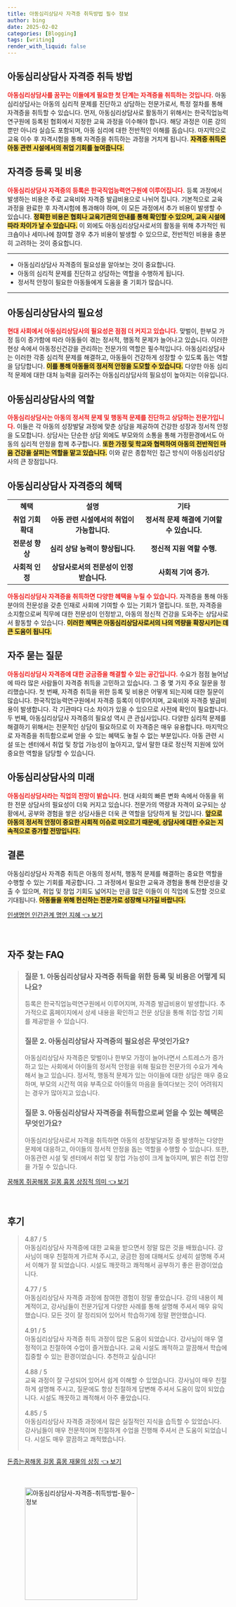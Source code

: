 ```yaml
---
title: 아동심리상담사 자격증 취득방법 필수 정보
author: bing
date: 2025-02-02
categories: [Blogging]
tags: [writing]
render_with_liquid: false
---
```



<h2 id='자격증 취득 방법'>아동심리상담사 자격증 취득 방법</h2>

<p><b><span style="color: #ee2323;">아동심리상담사를 꿈꾸는 이들에게 필요한 첫 단계는 자격증을 취득하는 것입니다.</span></b> 아동심리상담사는 아동의 심리적 문제를 진단하고 상담하는 전문가로서, 특정 절차를 통해 자격증을 취득할 수 있습니다. 먼저, 아동심리상담사로 활동하기 위해서는 한국직업능력연구원에 등록된 협회에서 지정한 교육 과정을 이수해야 합니다. 해당 과정은 이론 강의뿐만 아니라 실습도 포함되며, 아동 심리에 대한 전반적인 이해를 돕습니다. 마지막으로 교육 이수 후 자격시험을 통해 자격증을 취득하는 과정을 거치게 됩니다. <b><span style="background-color: #ffe066;">자격증 취득은 아동 관련 시설에서의 취업 기회를 높여줍니다.</span></b></p>

<h2 id='자격증 등록 및 비용'>자격증 등록 및 비용</h2>

<p><b><span style="color: #ee2323;">아동심리상담사 자격증의 등록은 한국직업능력연구원에 이루어집니다.</span></b> 등록 과정에서 발생하는 비용은 주로 교육비와 자격증 발급비용으로 나뉘어 집니다. 기본적으로 교육 과정을 완료한 후 자격시험에 통과해야 하며, 이 모든 과정에서 추가 비용이 발생할 수 있습니다. <b><span style="background-color: #ffe066;">정확한 비용은 협회나 교육기관의 안내를 통해 확인할 수 있으며, 교육 시설에 따라 차이가 날 수 있습니다.</span></b> 이 외에도 아동심리상담사로서의 활동을 위해 추가적인 워크숍이나 세미나에 참여할 경우 추가 비용이 발생할 수 있으므로, 전반적인 비용을 충분히 고려하는 것이 중요합니다.</p>

<hr />

<ul>
    <li>아동심리상담사 자격증의 필요성을 알아보는 것이 중요합니다.</li>
    <li>아동의 심리적 문제를 진단하고 상담하는 역할을 수행하게 됩니다.</li>
    <li>정서적 안정이 필요한 아동들에게 도움을 줄 기회가 많습니다.</li>
</ul>

<hr />

<h2 id='아동심리상담사의 필요성'>아동심리상담사의 필요성</h2>

<p><b><span style="color: #ee2323;">현대 사회에서 아동심리상담사의 필요성은 점점 더 커지고 있습니다.</span></b> 맞벌이, 한부모 가정 등이 증가함에 따라 아동들이 겪는 정서적, 행동적 문제가 늘어나고 있습니다. 이러한 현상 속에서 아동정신건강을 관리하는 전문가의 역할은 필수적입니다. 아동심리상담사는 이러한 각종 심리적 문제를 해결하고, 아동들이 건강하게 성장할 수 있도록 돕는 역할을 담당합니다. <b><span style="background-color: #ffe066;">이를 통해 아동들의 정서적 안정을 도모할 수 있습니다.</span></b> 다양한 아동 심리적 문제에 대한 대처 능력을 길러주는 아동심리상담사의 필요성이 높아지는 이유입니다.</p>

<h2 id='아동심리상담사의 역할'>아동심리상담사의 역할</h2>

<p><b><span style="color: #ee2323;">아동심리상담사는 아동의 정서적 문제 및 행동적 문제를 진단하고 상담하는 전문가입니다.</span></b> 이들은 각 아동의 성장발달 과정에 맞춘 상담을 제공하여 건강한 성장과 정서적 안정을 도모합니다. 상담사는 단순한 상담 외에도 부모와의 소통을 통해 가정환경에서도 아동의 심리적 안정을 함께 추구합니다. <b><span style="background-color: #ffe066;">또한 가정 및 학교와 협력하여 아동의 전반적인 마음 건강을 살피는 역할을 맡고 있습니다.</span></b> 이와 같은 종합적인 접근 방식이 아동심리상담사의 큰 장점입니다.</p>

<h2 id='아동심리상담사 자격증의 혜택'>아동심리상담사 자격증의 혜택</h2>

<table>
    <tr>
        <td style="text-align: center; height: 17px;"><b>혜택</b></td>
        <td style="text-align: center; height: 17px;"><b>설명</b></td>
        <td style="text-align: center; height: 17px;"><b>기타</b></td>
    </tr>
    <tr>
        <td style="text-align: center; height: 17px;"><b>취업 기회 확대</b></td>
        <td style="text-align: center; height: 17px;"><b>아동 관련 시설에서의 취업이 가능합니다.</b></td>
        <td style="text-align: center; height: 17px;"><b>정서적 문제 해결에 기여할 수 있습니다.</b></td>
    </tr>
    <tr>
        <td style="text-align: center; height: 17px;"><b>전문성 향상</b></td>
        <td style="text-align: center; height: 17px;"><b>심리 상담 능력이 향상됩니다.</b></td>
        <td style="text-align: center; height: 17px;"><b>정신적 지원 역할 수행.</b></td>
    </tr>
    <tr>
        <td style="text-align: center; height: 17px;"><b>사회적 인정</b></td>
        <td style="text-align: center; height: 17px;"><b>상담사로서의 전문성이 인정받습니다.</b></td>
        <td style="text-align: center; height: 17px;"><b>사회적 기여 증가.</b></td>
    </tr>
</table>

<p><b><span style="color: #ee2323;">아동심리상담사 자격증을 취득하면 다양한 혜택을 누릴 수 있습니다.</span></b> 자격증을 통해 아동 분야의 전문성을 갖춘 인재로 사회에 기여할 수 있는 기회가 열립니다. 또한, 자격증을 소지함으로써 직무에 대한 전문성이 인정받고, 아동의 정신적 건강을 도와주는 상담사로서 활동할 수 있습니다. <b><span style="background-color: #ffe066;">이러한 혜택은 아동심리상담사로서의 나의 역량을 확장시키는 데 큰 도움이 됩니다.</span></b></p>

<h2 id='자주 묻는 질문'>자주 묻는 질문</h2>

<p><b><span style="color: #ee2323;">아동심리상담사 자격증에 대한 궁금증을 해결할 수 있는 공간입니다.</span></b> 수요가 점점 늘어남에 따라 많은 사람들이 자격증 취득을 고민하고 있습니다. 그 중 몇 가지 주요 질문을 정리했습니다. 첫 번째, 자격증 취득을 위한 등록 및 비용은 어떻게 되는지에 대한 질문이 많습니다. 한국직업능력연구원에서 자격증 등록이 이루어지며, 교육비와 자격증 발급비용이 발생합니다. 각 기관마다 다소 차이가 있을 수 있으므로 사전에 확인이 필요합니다. 두 번째, 아동심리상담사 자격증의 필요성 역시 큰 관심사입니다. 다양한 심리적 문제를 해결하기 위해서는 전문적인 상담이 필요하므로 이 자격증은 매우 유용합니다. 마지막으로 자격증을 취득함으로써 얻을 수 있는 혜택도 놓칠 수 없는 부분입니다. 아동 관련 시설 또는 센터에서 취업 및 창업 가능성이 높아지고, 앞서 말한 대로 정신적 지원에 있어 중요한 역할을 담당할 수 있습니다.</p>

<h2 id='아동심리상담사의 미래'>아동심리상담사의 미래</h2>

<p><b><span style="color: #ee2323;">아동심리상담사라는 직업의 전망이 밝습니다.</span></b> 현대 사회의 빠른 변화 속에서 아동을 위한 전문 상담사의 필요성이 더욱 커지고 있습니다. 전문가의 역량과 자격이 요구되는 상황에서, 공부와 경험을 쌓은 상담사들은 더욱 큰 역할을 담당하게 될 것입니다. <b><span style="background-color: #ffe066;">앞으로 아동의 정서적 안정이 중요한 사회적 이슈로 떠오르기 때문에, 상담사에 대한 수요는 지속적으로 증가할 전망입니다.</span></b></p>

<h2 id='결론'>결론</h2>

<p>아동심리상담사 자격증 취득은 아동의 정서적, 행동적 문제를 해결하는 중요한 역할을 수행할 수 있는 기회를 제공합니다. 그 과정에서 필요한 교육과 경험을 통해 전문성을 갖출 수 있으며, 취업 및 창업 기회도 넓어지는 만큼 많은 이들이 이 직업에 도전할 것으로 기대됩니다. <b><span style="background-color: #ffe066;">아동들을 위해 헌신하는 전문가로 성장해 나가길 바랍니다.</span></b></p>


<p><a class="click-button" title="인생명언 인간관계 명언 지혜" href="https://blackassets.github.io/posts/%EC%9D%B8%EC%83%9D%EB%AA%85%EC%96%B8-%EC%9D%B8%EA%B0%84%EA%B4%80%EA%B3%84-%EB%AA%85%EC%96%B8-%EC%A7%80%ED%98%9C/" rel="dofollow">인생명언 인간관계 명언 지혜 👈 보기</a></p><br>
<h2 id='자주_찾는_FAQ'>자주 찾는 FAQ</h2>
<div itemscope="" itemtype="https://schema.org/FAQPage"> 
<blockquote> 
<div itemscope="" itemprop="mainEntity" itemtype="https://schema.org/Question"> 
<h3 itemprop="name">질문 1. 아동심리상담사 자격증 취득을 위한 등록 및 비용은 어떻게 되나요?</h3> 
<div itemscope="" itemprop="acceptedAnswer" itemtype="https://schema.org/Answer"> 
<span itemprop="text"> 
<p>등록은 한국직업능력연구원에서 이루어지며, 자격증 발급비용이 발생합니다. 추가적으로 홈페이지에서 상세 내용을 확인하고 전문 상담을 통해 취업·창업 기회를 제공받을 수 있습니다.</p> 
</span> 
</div> 
</div> 
<div itemscope="" itemprop="mainEntity" itemtype="https://schema.org/Question"> 
<h3 itemprop="name">질문 2. 아동심리상담사 자격증의 필요성은 무엇인가요?</h3> 
<div itemscope="" itemprop="acceptedAnswer" itemtype="https://schema.org/Answer"> 
<span itemprop="text"> 
<p>아동심리상담사 자격증은 맞벌이나 한부모 가정이 늘어나면서 스트레스가 증가하고 있는 사회에서 아이들의 정서적 안정을 위해 필요한 전문가의 수요가 계속해서 늘고 있습니다. 정서적, 행동적 문제가 있는 아이들에 대한 상담은 매우 중요하며, 부모의 시간적 여유 부족으로 아이들의 마음을 들여다보는 것이 어려워지는 경우가 많아지고 있습니다.</p> 
</span> 
</div> 
</div> 
<div itemscope="" itemprop="mainEntity" itemtype="https://schema.org/Question"> 
<h3 itemprop="name">질문 3. 아동심리상담사 자격증을 취득함으로써 얻을 수 있는 혜택은 무엇인가요?</h3> 
<div itemscope="" itemprop="acceptedAnswer" itemtype="https://schema.org/Answer"> 
<span itemprop="text"> 
<p>아동심리상담사로서 자격을 취득하면 아동의 성장발달과정 중 발생하는 다양한 문제에 대응하고, 아이들의 정서적 안정을 돕는 역할을 수행할 수 있습니다. 또한, 아동관련 시설 및 센터에서 취업 및 창업 가능성이 크게 높아지며, 밝은 취업 전망을 가질 수 있습니다.</p> 
</span> 
</div> 
</div> 
</blockquote> 
</div>
<p><a class="click-button" title="꿈해몽 쥐꿈해몽 길몽 흉몽 상징적 의미" href="https://blackassets.github.io/posts/%EA%BF%88%ED%95%B4%EB%AA%BD-%EC%A5%90%EA%BF%88%ED%95%B4%EB%AA%BD-%EA%B8%B8%EB%AA%BD-%ED%9D%89%EB%AA%BD-%EC%83%81%EC%A7%95%EC%A0%81-%EC%9D%98%EB%AF%B8/" rel="dofollow">꿈해몽 쥐꿈해몽 길몽 흉몽 상징적 의미 👈 보기</a></p><br>
<h2 id='후기'>후기</h2>
<div itemscope itemtype="https://schema.org/Product">
  <blockquote>
  <div itemprop="review" itemscope itemtype="https://schema.org/Review">
      <div itemprop="reviewRating" itemscope itemtype="https://schema.org/Rating"> <span itemprop="ratingValue">4.87</span> / <span itemprop="bestRating">5</span> </div>
      <span itemprop="reviewBody">아동심리상담사 자격증에 대한 교육을 받으면서 정말 많은 것을 배웠습니다. 강사님이 매우 친절하게 가르쳐 주시고, 궁금한 점에 대해서도 상세히 설명해 주셔서 이해가 잘 되었습니다. 시설도 깨끗하고 쾌적해서 공부하기 좋은 환경이었습니다.</span>
  </div>
  <br>
  <div itemprop="review" itemscope itemtype="https://schema.org/Review">
      <div itemprop="reviewRating" itemscope itemtype="https://schema.org/Rating"> <span itemprop="ratingValue">4.77</span> / <span itemprop="bestRating">5</span> </div>
      <span itemprop="reviewBody">아동심리상담사 자격증 과정에 참여한 경험이 정말 좋았습니다. 강의 내용이 체계적이고, 강사님들이 전문가답게 다양한 사례를 통해 설명해 주셔서 매우 유익했습니다. 모든 것이 잘 정리되어 있어서 학습하기에 정말 편안했습니다.</span>
  </div>
  <br>
  <div itemprop="review" itemscope itemtype="https://schema.org/Review">
      <div itemprop="reviewRating" itemscope itemtype="https://schema.org/Rating"> <span itemprop="ratingValue">4.91</span> / <span itemprop="bestRating">5</span> </div>
      <span itemprop="reviewBody">아동심리상담사 자격증 취득 과정이 많은 도움이 되었습니다. 강사님이 매우 열정적이고 친절하여 수업이 즐거웠습니다. 교육 시설도 쾌적하고 깔끔해서 학습에 집중할 수 있는 환경이었습니다. 추천하고 싶습니다!</span>
  </div>
  <br>
  <div itemprop="review" itemscope itemtype="https://schema.org/Review">
      <div itemprop="reviewRating" itemscope itemtype="https://schema.org/Rating"> <span itemprop="ratingValue">4.88</span> / <span itemprop="bestRating">5</span> </div>
      <span itemprop="reviewBody">교육 과정이 잘 구성되어 있어서 쉽게 이해할 수 있었습니다. 강사님이 매우 친절하게 설명해 주시고, 질문에도 항상 친절하게 답변해 주셔서 도움이 많이 되었습니다. 시설도 깨끗하고 쾌적해서 아주 좋았습니다.</span>
  </div>
  <br>
  <div itemprop="review" itemscope itemtype="https://schema.org/Review">
      <div itemprop="reviewRating" itemscope itemtype="https://schema.org/Rating"> <span itemprop="ratingValue">4.85</span> / <span itemprop="bestRating">5</span> </div>
      <span itemprop="reviewBody">아동심리상담사 자격증 과정에서 많은 실질적인 지식을 습득할 수 있었습니다. 강사님들이 매우 전문적이며 친절하게 수업을 진행해 주셔서 큰 도움이 되었습니다. 시설도 매우 깔끔하고 쾌적했습니다.</span>
  </div>
  <br>
  </blockquote>
</div>
<p><a class="click-button" title="돈줍는꿈해몽 길몽 흉몽 재물의 상징" href="https://blackassets.github.io/posts/%EB%8F%88%EC%A4%8D%EB%8A%94%EA%BF%88%ED%95%B4%EB%AA%BD-%EA%B8%B8%EB%AA%BD-%ED%9D%89%EB%AA%BD-%EC%9E%AC%EB%AC%BC%EC%9D%98-%EC%83%81%EC%A7%95/" rel="dofollow">돈줍는꿈해몽 길몽 흉몽 재물의 상징 👈 보기</a></p><br>
<figure class="image"><img src="https://blackassets.github.io/assets/img/thumbnail/아동심리상담사-자격증-취득방법-필수-정보.webp" alt="아동심리상담사-자격증-취득방법-필수-정보" width="256" height="256"></figure>